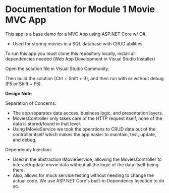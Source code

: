 # Documentation for Module 1 Movie MVC App

This app is a base demo for a MVC App using ASP.NET Core w/ C#.
- Used for storing movies in a SQL database with CRUD abilities.

To run this app you must clone this repository locally, install all dependencies needed (Web App Development in Visual Studio Installer)

Open the solution file in Visual Studio Community.

Then build the solution (Ctrl + Shift + B), and then run with or without debug (F5 or Shift + F5).



**Design Note**

Separation of Concerns:  
- The app separates data access, business logic, and presentation layers.
- MoviesController only takes care of the HTTP request itself, none of the data is stored/found in that level.
- Using IMovieService we took the operations to CRUD data out of the controller itself which makes the app easier to maintain, test, update, and debug.

Dependency Injection:  
- Used in the abstraction IMovieService, allowing the MoviesController to interact/update movie data without all the logic of the data itself being there.
- Also, allows for mock service testing without needing to change the actual code. We use ASP.NET Core's built-in Dependency Injection to do so.